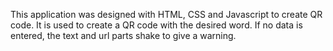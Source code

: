 This application was designed with HTML, CSS and Javascript to create QR code.
It is used to create a QR code with the desired word. 
If no data is entered, the text and url parts shake to give a warning.
